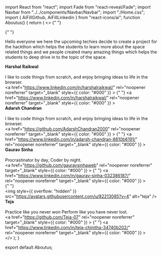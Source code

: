 import React from "react";
import Fade from "react-reveal/Fade";
import Navbar from "../../components/Navbar/Navbar";
import "./Home.css";
import { AiFillGithub, AiFillLinkedin } from "react-icons/ai";
function Aboutus() {
  return (
    <>
      <Fade top>
        <Navbar />
      </Fade>{" "}
      <div className="about-container">
        <div className="desc">
          {" "}
          <p>
            Hello everyone we here the upcoming techies decide to create a
            project for the hackthon which helps the students to learn more
            about the space related things and we people created many amazing
            things which helps the students to deep drive in to the topic of the
            space.
          </p>
        </div>
        <div className="card-body">
          <div className="cards">
            <div className="card">
              <div className="avatar"></div>
              <div className="text">
                <strong>Harshal Raikwal</strong>
                <br />
                <br />I like to code things from scratch, and enjoy bringing
                ideas to life in the browser.
              </div>
              <div className="link">
                <span>
                  <a
                    href="https://www.linkedin.com/in/harshalraikwal/"
                    rel="noopener noreferrer"
                    target="_blank"
                    style={{ color: "#000" }}
                  >
                    {" "}
                    <AiFillGithub />
                  </a>
                </span>
                <span>
                  <a
                    href="https://www.linkedin.com/in/harshalraikwal/"
                    rel="noopener noreferrer"
                    target="_blank"
                    style={{ color: "#000" }}
                  >
                    <AiFillLinkedin />
                  </a>
                </span>
              </div>
            </div>
          </div>
          <div className="cards">
            <div className="card">
              <div className="avatar"></div>
              <div className="text">
                <strong>Adarsh Chandran</strong>
                <br />
                <br />I like to code things from scratch, and enjoy bringing
                ideas to life in the browser.
              </div>
              <div className="link">
                <span>
                  <a
                    href="https://github.com/AdarshChandran2000"
                    rel="noopener noreferrer"
                    target="_blank"
                    style={{ color: "#000" }}
                  >
                    {" "}
                    <AiFillGithub />
                  </a>
                </span>
                <span>
                  <a
                    href="https://www.linkedin.com/in/adarsh-chandran-8810b6191/"
                    rel="noopener noreferrer"
                    target="_blank"
                    style={{ color: "#000" }}
                  >
                    <AiFillLinkedin />
                  </a>
                </span>
              </div>
            </div>
          </div>
          <div className="cards">
            <div className="card">
              <div className="avatar"></div>
              <div className="text">
                <strong>Gaurav Sinha</strong>
                <br />
                <br />
                Procrastinator by day, Coder by night.
              </div>
              <div className="link">
                <span>
                  <a
                    href="https://github.com/gauravsinhaweb"
                    rel="noopener noreferrer"
                    target="_blank"
                    style={{ color: "#000" }}
                  >
                    {" "}
                    <AiFillGithub />
                  </a>
                </span>
                <span>
                  <a
                    href="https://www.linkedin.com/in/gaurav-sinha-032386187/"
                    rel="noopener noreferrer"
                    target="_blank"
                    style={{ color: "#000" }}
                  >
                    <AiFillLinkedin />
                  </a>
                </span>
              </div>
            </div>
          </div>{" "}
          <div className="cards">
            <div className="card">
              <div className="avatar">
                <img
                  style={{ overflow: "hidden" }}
                  src="https://avatars.githubusercontent.com/u/82213085?v=4"
                  alt="teja"
                />
              </div>
              <div className="text">
                <strong>Teja</strong>
                <br />
                <br />
                Practice like you never won Perform like you have never lost.
              </div>
              <div className="link">
                <span>
                  <a
                    href="https://github.com/Teja-07"
                    rel="noopener noreferrer"
                    target="_blank"
                    style={{ color: "#000" }}
                  >
                    {" "}
                    <AiFillGithub />
                  </a>
                </span>
                <span>
                  <a
                    href="https://www.linkedin.com/in/teja-chinitha-34740b202/"
                    rel="noopener noreferrer"
                    target="_blank"
                    style={{ color: "#000" }}
                  >
                    <AiFillLinkedin />
                  </a>
                </span>
              </div>
            </div>
          </div>
        </div>
      </div>
    </>
  );
}

export default Aboutus;
